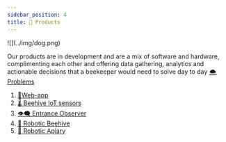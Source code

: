 ```yaml
---
sidebar_position: 4
title: 🍯 Products
---
```

<div style={{ height:200, overflow:"hidden", verticalAlign:"middle", marginBottom:10, borderRadius:5 }}><div style={{ marginTop: "-10%" }}>
![](../img/dog.png)
</div></div>

Our products are in development and are a mix of software and hardware, complimenting each other and offering data gathering, analytics and actionable decisions that a beekeeper would need to solve day to day [🌨️ Problems](../🌨️%20Problems/🌨️%20Problems.md)

1. [📱Web-app](📱Web-app/📱Web-app.md)
2. [🌡️ Beehive IoT sensors](🌡️%20Beehive%20IoT%20sensors/🌡️%20Beehive%20IoT%20sensors.md)
3. [👁️‍🗨️ Entrance Observer](👁️‍🗨️%20Entrance%20Observer/👁️‍🗨️%20Entrance%20Observer.md)
4. [🧿 Robotic Beehive](🧿%20Robotic%20Beehive/🧿%20Robotic%20Beehive.md)
5. [🪬 Robotic Apiary](🪬%20Robotic%20Apiary/🪬%20Robotic%20Apiary.md)

